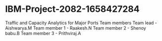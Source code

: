 # IBM-Project-2082-1658427284
Traffic and Capacity Analytics for Major Ports
Team members
Team lead - Aishwarya.M
Team member 1 - Raakesh.N
Team member 2 - Shenoy babu.B
Team member 3 - Prithviraj.A
